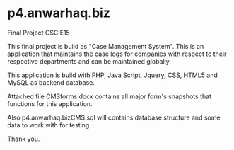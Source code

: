p4.anwarhaq.biz
===============

Final Project CSCIE15

This final project is build as "Case Management System". This is an application that maintains the case logs for companies with respect to their respective departments and can be maintained globally.

This application is build with PHP, Java Script, Jquery, CSS, HTML5 and MySQL as backend database.

Attached file CMSforms.docx contains all major form's snapshots that functions for this application.

Also p4.anwarhaq.bizCMS.sql will contains database structure and some data to work with for testing.

Thank you.
